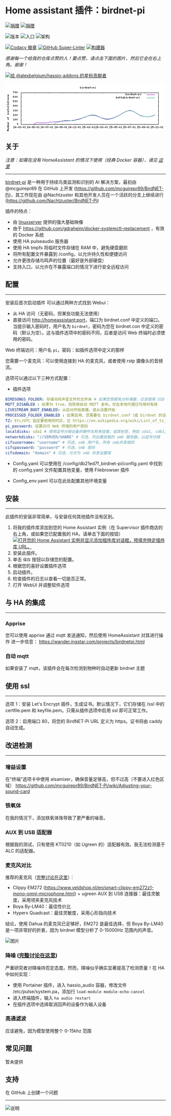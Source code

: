 # Home assistant 插件：birdnet-pi

[![捐赠][donation-badge]](https://www.buymeacoffee.com/alexbelgium)
[![捐赠][paypal-badge]](https://www.paypal.com/donate/?hosted_button_id=DZFULJZTP3UQA)

![版本](https://img.shields.io/badge/dynamic/json?label=Version&query=%24.version&url=https%3A%2F%2Fraw.githubusercontent.com%2Falexbelgium%2Fhassio-addons%2Fmaster%2Fbirdnet-pi%2Fconfig.json)
![入口](https://img.shields.io/badge/dynamic/json?label=Ingress&query=%24.ingress&url=https%3A%2F%2Fraw.githubusercontent.com%2Falexbelgium%2Fhassio-addons%2Fmaster%2Fbirdnet-pi%2Fconfig.json)
![架构](https://img.shields.io/badge/dynamic/json?color=success&label=Arch&query=%24.arch&url=https%3A%2F%2Fraw.githubusercontent.com%2Falexbelgium%2Fhassio-addons%2Fmaster%2Fbirdnet-pi%2Fconfig.json)

[![Codacy 徽章](https://app.codacy.com/project/badge/Grade/9c6cf10bdbba45ecb202d7f579b5be0e)](https://www.codacy.com/gh/alexbelgium/hassio-addons/dashboard?utm_source=github.com&utm_medium=referral&utm_content=alexbelgium/hassio-addons&utm_campaign=Badge_Grade)
[![GitHub Super-Linter](https://img.shields.io/github/actions/workflow/status/alexbelgium/hassio-addons/weekly-supelinter.yaml?label=Lint%20code%20base)](https://github.com/alexbelgium/hassio-addons/actions/workflows/weekly-supelinter.yaml)
[![构建器](https://img.shields.io/github/actions/workflow/status/alexbelgium/hassio-addons/onpush_builder.yaml?label=Builder)](https://github.com/alexbelgium/hassio-addons/actions/workflows/onpush_builder.yaml)

[donation-badge]: https://img.shields.io/badge/Buy%20me%20a%20coffee%20(no%20paypal)-%23d32f2f?logo=buy-me-a-coffee&style=flat&logoColor=white
[paypal-badge]: https://img.shields.io/badge/Buy%20me%20a%20coffee%20with%20Paypal-0070BA?logo=paypal&style=flat&logoColor=white

_感谢每一个给我的仓库点赞的人！要点赞，请点击下面的图片，然后它会在右上角。谢谢！_

[![给 @alexbelgium/hassio-addons 的星标贡献者](https://raw.githubusercontent.com/alexbelgium/hassio-addons/master/.github/stars2.svg)](https://github.com/alexbelgium/hassio-addons/stargazers)

![下载演变](https://raw.githubusercontent.com/alexbelgium/hassio-addons/master/birdnet-pi/stats.png)

## 关于

_注意：如需在没有 HomeAssistant 的情况下使用（经典 Docker 容器），请见 [这里](https://github.com/alexbelgium/hassio-addons/blob/master/birdnet-pi/README_standalone.md)_

---

[birdnet-pi](https://github.com/Nachtzuster/BirdNET-Pi) 是一种用于持续鸟类监测和识别的 AI 解决方案，最初由 @mcguirepr89 在 GitHub 上开发 (https://github.com/mcguirepr89/BirdNET-Pi)，其工作现在由 @Nachtzuster 和其他开发人员在一个活跃的分支上继续进行 (https://github.com/Nachtzuster/BirdNET-Pi)

插件的特点：
- 由 [linuxserver](https://github.com/linuxserver/docker-baseimage-debian) 提供的强大基础映像
- 由于 https://github.com/gdraheim/docker-systemctl-replacement ，有效的 Docker 系统
- 使用 HA pulseaudio 服务器
- 使用 HA tmpfs 将临时文件存储在 RAM 中，避免硬盘磨损
- 将所有配置文件暴露到 /config，以允许持久性和便捷访问
- 允许更改存储鸟鸣声的位置（最好是外部硬盘）
- 支持入口，以允许在不暴露端口的情况下进行安全远程访问

## 配置

---

安装后首次启动插件
可以通过两种方式找到 Webui：
- 从 HA 访问（无密码，但某些功能无法使用）
- 直接访问 <http://homeassistant:port>，端口为 birdnet.conf 中定义的端口。当提示输入密码时，用户名为 `birdnet`，密码为您在 birdnet.con 中定义的密码（默认为空）。这与插件选项中的密码不同，后者是访问 Web 终端时必须使用的密码。

Web 终端访问：用户名 `pi`，密码：如插件选项中定义的那样

您需要一个麦克风：可以使用连接到 HA 的麦克风，或者使用 rstp 摄像头的音频流。

选项可以通过以下三种方式配置：

- 插件选项

```yaml
BIRDSONGS_FOLDER: 存储鸟鸣声音文件的文件夹 # 如果您想避免分析堵塞，应该使用 SSD
MQTT_DISABLED : 如果为 true，则禁用自动 MQTT 发布。仅在本地代理已可用时有效
LIVESTREAM_BOOT_ENABLED: 从启动开始直播，或从设置开始
PROCESSED_FOLDER_ENABLED : 如果启用，您需要在 birdnet.conf（或 birdnet 的设置）中设置临时文件夹“/tmp/Processed”中将保留的最后 wav 文件的数量（因此无硬盘磨损）。此数量可以通过插件选项调整
TZ: Etc/UTC 指定要使用的时区，见 https://en.wikipedia.org/wiki/List_of_tz_database_time_zones#List
pi_password: 设置访问 Web 终端的用户密码
localdisks: sda1 # 使用逗号分隔设备的硬件名称来挂载，或其标签，例如 sda1, sdb1, MYNAS...
networkdisks: "//SERVER/SHARE" # 可选，列出要挂载的 smb 服务器，以逗号分隔
cifsusername: "username" # 可选，smb 用户名，所有 smb共享相同
cifspassword: "password" # 可选，smb 密码
cifsdomain: "domain" # 可选，允许为 smb 共享设置域
```

- Config.yaml
可以使用在 /config/db21ed7f_birdnet-pi/config.yaml 中找到的 config.yaml 文件配置其他变量，使用 Filebrowser 插件

- Config_env.yaml
可以在此处配置其他环境变量

## 安装

---

此插件的安装非常简单，与安装任何其他插件没有区别。

1. 将我的插件库添加到您的 Home Assistant 实例（在 Supervisor 插件商店的右上角，或如果您已配置我的 HA，请单击下面的按钮）
   [![打开您的 Home Assistant 实例并显示添加插件库对话框，预填充特定插件库 URL。](https://my.home-assistant.io/badges/supervisor_add_addon_repository.svg)](https://my.home-assistant.io/redirect/supervisor_add_addon_repository/?repository_url=https%3A%2F%2Fgithub.com%2Falexbelgium%2Fhassio-addons)
2. 安装此插件。
3. 单击 `保存` 按钮以存储您的配置。
4. 根据您的喜好设置插件选项
5. 启动插件。
6. 检查插件的日志以查看一切是否正常。
7. 打开 WebUI 并调整软件选项

## 与 HA 的集成

---
### Apprise

您可以使用 apprise 通过 mqtt 发送通知，然后使用 HomeAssistant 对其进行操作
进一步信息： https://wander.ingstar.com/projects/birdnetpi.html

### 自动 mqtt

如果安装了 mqtt，该插件会在每次检测到物种时自动更新 birdnet 主题

## 使用 ssl

---

选项 1：安装 Let's Encrypt 插件，生成证书。默认情况下，它们存储在 /ssl 中的 certfile.pem 和 keyfile.pem。只需从插件选项中启用 ssl 即可正常工作。

选项 2：启用端口 80，将您的 BirdNET-Pi URL 定义为 https。证书将由 caddy 自动生成。

## 改进检测

---

### 增益设置

在“终端”选项卡中使用 alsamixer，确保音量足够高，但不过高（不要进入红色区域）
https://github.com/mcguirepr89/BirdNET-Pi/wiki/Adjusting-your-sound-card

### 铁氧体

在我的情况下，添加铁氧体珠导致了更严重的噪音。

### AUX 到 USB 适配器

根据我的测试，只有使用 KT0210（如 Ugreen 的）适配器有效。我无法检测基于 ALC 的适配器。

### 麦克风对比

推荐的麦克风（[完整讨论在这里](https://github.com/mcguirepr89/BirdNET-Pi/discussions/39)）：
- Clippy EM272 (https://www.veldshop.nl/en/smart-clippy-em272z1-mono-omni-microphone.html) + ugreen AUX 到 USB 连接器：最佳灵敏度，采用领夹麦克风技术
- Boya By-LM40：最佳性价比
- Hyperx Quadcast：最佳灵敏度，采用心形指向技术

结论，使用 Dahua 的麦克风已足够好，EM272 是最佳选择，但 Boya By-LM40 是一项非常好的折衷，因为 birdnet 模型分析了 0-15000Hz 范围内的声音。

![图片](https://github.com/alexbelgium/hassio-addons/assets/44178713/df992b79-7171-4f73-b0c0-55eb4256cd5b)

### 降噪 ([完整讨论在这里](https://github.com/mcguirepr89/BirdNET-Pi/discussions/597))

严重研究者对降噪持否定态度。然而，降噪似乎确实显著提高了检测质量！在 HA 中如何实现：
- 使用 Portainer 插件，进入 hassio_audio 容器，修改文件 /etc/pulse/system.pa，添加行 `load-module module-echo-cancel`
- 进入终端插件，输入 `ha audio restart`
- 在插件选项中选择取消回声的设备作为输入设备

### 高通滤波

应该避免，因为模型使用整个 0-15khz 范围

## 常见问题

暂未提供

## 支持

在 GitHub 上创建一个问题

---

![说明](https://raw.githubusercontent.com/tphakala/birdnet-pi/main/doc/birdnet-pi-dashboard.webp)